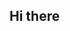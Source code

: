 ## Hi there

<!--
##**This is a ✨ _special_ ✨ repository 


-🌱 I’m currently studying in alura
-  ![](alurastarestudante@email.com)
- 📫 How to reach me: ...
-->
